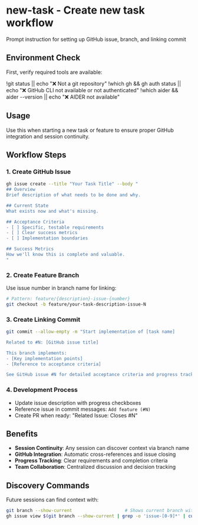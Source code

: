 # new-task - Create new task workflow

Prompt instruction for setting up GitHub issue, branch, and linking commit

## Environment Check

First, verify required tools are available:

!git status || echo "❌ Not a git repository"
!which gh && gh auth status || echo "❌ GitHub CLI not available or not authenticated"
!which aider && aider --version || echo "❌ AIDER not available"

## Usage
Use this when starting a new task or feature to ensure proper GitHub integration and session continuity.

## Workflow Steps

### 1. Create GitHub Issue
```bash
gh issue create --title "Your Task Title" --body "
## Overview
Brief description of what needs to be done and why.

## Current State  
What exists now and what's missing.

## Acceptance Criteria
- [ ] Specific, testable requirements
- [ ] Clear success metrics
- [ ] Implementation boundaries

## Success Metrics
How we'll know this is complete and valuable.
"
```

### 2. Create Feature Branch
Use issue number in branch name for linking:
```bash
# Pattern: feature/{description}-issue-{number}
git checkout -b feature/your-task-description-issue-N
```

### 3. Create Linking Commit
```bash
git commit --allow-empty -m "Start implementation of [task name]

Related to #N: [GitHub issue title]

This branch implements:
- [Key implementation points]
- [Reference to acceptance criteria]

See GitHub issue #N for detailed acceptance criteria and progress tracking."
```

### 4. Development Process
- Update issue description with progress checkboxes
- Reference issue in commit messages: `Add feature (#N)`
- Create PR when ready: "Related Issue: Closes #N"

## Benefits
- **Session Continuity**: Any session can discover context via branch name
- **GitHub Integration**: Automatic cross-references and issue closing
- **Progress Tracking**: Clear requirements and completion criteria
- **Team Collaboration**: Centralized discussion and decision tracking

## Discovery Commands
Future sessions can find context with:
```bash
git branch --show-current                    # Shows current branch with issue number
gh issue view $(git branch --show-current | grep -o 'issue-[0-9]*' | cut -d'-' -f2)
```
